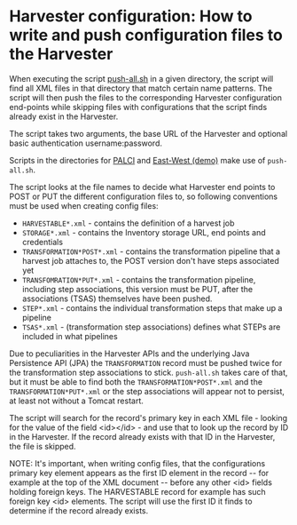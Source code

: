 # Harvester configuration: How to write and push configuration files to the Harvester

When executing the script [push-all.sh](push-all.sh) in a given directory, the script will find all XML files in that directory that match certain name patterns. The script will then push the files to the corresponding Harvester configuration end-points while skipping files with configurations that the script finds already exist in the Harvester.

The script takes two arguments, the base URL of the Harvester and optional basic authentication username:password.

Scripts in the directories for [PALCI](/palci/harvester-configs) and [East-West (demo)](/east-west/harvesting) make use of `push-all.sh`. 

The script looks at the file names to decide what Harvester end points to POST or PUT the different configuration files to, so following conventions must be used when creating config files:

- `HARVESTABLE*.xml`  - contains the definition of a harvest job
- `STORAGE*.xml` - contains the Inventory storage URL, end points and credentials
- `TRANSFORMATION*POST*.xml` - contains the transformation pipeline that a harvest job attaches to, the POST version don't have steps associated yet
- `TRANSFOMRATION*PUT*.xml` - contains the transformation pipeline, including step associations, this version must be PUT, after the associations (TSAS) themselves have been pushed. 
- `STEP*.xml` - contains the individual transformation steps that make up a pipeline
- `TSAS*.xml` - (transformation step associations) defines what STEPs are included in what pipelines

Due to peculiarities in the Harvester APIs and the underlying Java Persistence API (JPA) the `TRANSFORMATION` record must be pushed twice for the transformation step associations to stick. `push-all.sh` takes care of that, but it must be able to find both the `TRANSFORMATION*POST*.xml` and the `TRANSFORMATION*PUT*.xml` or the step associations will appear not to persist, at least not without a Tomcat restart.

The script will search for the record's primary key in each XML file - looking for the value of the field &lt;id&gt;&lt;/id&gt; - and use that to look up the record by ID in the Harvester. If the record already exists with that ID in the Harvester, the file is skipped. 

NOTE: It's important, when writing config files, that the configurations primary key element appears as the first ID element in the record -- for example at the top of the XML document -- before any other &lt;id&gt; fields holding foreign keys. The HARVESTABLE record for example has such foreign key &lt;id&gt; elements. The script will use the first ID it finds to determine if the record already exists. 

